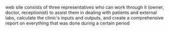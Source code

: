 web site consists of three representatives who can work through it
(owner, doctor, receptionist) to assist them in dealing with patients and external
labs, calculate the clinic's inputs and outputs, and create a comprehensive
report on everything that was done during a certain period
